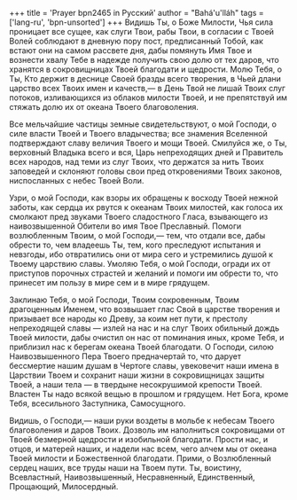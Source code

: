 +++
title = 'Prayer bpn2465 in Русский'
author = "Bahá'u'lláh"
tags = ['lang-ru', 'bpn-unsorted']
+++
Видишь Ты, о Боже Милости, Чья сила проницает все сущее, как слуги Твои, рабы Твои, в согласии с Твоей Волей соблюдают в дневную пору пост, предписанный Тобой, как встают они на самом рассвете дня, дабы помянуть Имя Твое и вознести хвалу Тебе в надежде получить свою долю от тех даров, что хранятся в сокровищницах Твоей благодати и щедрости. Молю Тебя, о Ты, Кто держит в деснице Своей бразды всего творения, в Чьей длани царство всех Твоих имен и качеств,— в День Твой не лишай Твоих слуг потоков, изливающихся из облаков милости Твоей, и не препятствуй им стяжать долю их от океана Твоего благоволения.

Все мельчайшие частицы земные свидетельствуют, о мой Господи, о силе власти Твоей и Твоего владычества; все знамения Вселенной подтверждают славу величия Твоего и мощи Твоей. Смилуйся же, о Ты, верховный Владыка всего и вся, Царь непреходящих дней и Правитель всех народов, над теми из слуг Твоих, что держатся за нить Твоих заповедей и склоняют головы свои пред откровениями Твоих законов, ниспосланных с небес Твоей Воли.

Узри, о мой Господи, как взоры их обращены к восходу Твоей нежной заботы, как сердца их рвутся к океанам Твоих милостей, как голоса их смолкают пред звуками Твоего сладостного Гласа, взывающего из наивозвышенной Обители во имя Твое Преславный. Помоги возлюбленным Твоим, о мой Господи,— тем, что отдали все, дабы обрести то, чем владеешь Ты, тем, кого преследуют испытания и невзгоды, ибо отвратились они от мира сего и устремились душой к Твоему царствию славы. Умоляю Тебя, о мой Господи, огради их от приступов порочных страстей и желаний и помоги им обрести то, что принесет им пользу в мире сем и в мире грядущем.

Заклинаю Тебя, о мой Господи, Твоим сокровенным, Твоим драгоценным Именем, что возвышает глас Свой в царстве творения и призывает все народы ко Древу, за коим нет пути, к престолу непреходящей славы — излей на нас и на слуг Твоих обильный дождь Твоей милости, дабы очистил он нас от поминания иных, кроме Тебя, и приблизил нас к берегам океана Твоей благодати. О Господи, силою Наивозвышенного Пера Твоего предначертай то, что дарует бессмертие нашим душам в Чертоге славы, увековечит наши имена в Царствии Твоем и сохранит наши жизни в сокровищницах защиты Твоей, а наши тела — в твердыне несокрушимой крепости Твоей. Властен Ты надо всякой вещью в прошлом и грядущем. Нет Бога, кроме Тебя, всесильного Заступника, Самосущного.

Видишь, о Господи,— наши руки воздеты в мольбе к небесам Твоего благоволения и даров Твоих. Дозволь им наполниться сокровищами от Твоей безмерной щедрости и изобильной благодати. Прости нас, и отцов, и матерей наших, и надели нас всем, чего алчем мы от океана Твоей милости и Божественной благодати. Прими, о Возлюбленный сердец наших, все труды наши на Твоем пути. Ты, воистину, Всевластный, Наивозвышенный, Несравненный, Единственный, Прощающий, Милосердный.
